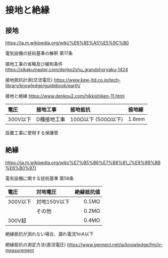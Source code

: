 # 接地と絶縁
## 接地
https://ja.m.wikipedia.org/wiki/%E6%8E%A5%E5%9C%B0

電気設備の技術基準の解釈
第17条

接地工事の省略及び緩和条件
https://sikakumaster.com/denko2shu_grandshoryaku-1424

接地抵抗計測(交流電圧)
https://www.kew-ltd.co.jp/tech-library/knowledge/guidebook/earth/

接地と絶縁
https://www.denkou2.com/hikkishiken-11.html

|電圧|接地工事|接地抵抗|接地線|
|:--|:--|:--|:--|
|300V以下|D種接地工事|100Ω以下 (500Ω以下)|1.6mm|

設置工事に使用する保護管


## 絶縁
https://ja.m.wikipedia.org/wiki/%E7%B5%B6%E7%B8%81_(%E9%9B%BB%E6%B0%97)

電気設備に関する技術基準
第58条

|電圧|対地電圧|絶縁抵抗値|
|:--|:--|--:|
|300V以下|対地150V以下|0.1MΩ|
||その他|0.2MΩ|
|300V超||0.4MΩ|

絶縁抵抗が測れない場合、漏れ電流1mA以下

絶縁抵抗の測定方法(直流電圧)
https://www.gennect.net/ja/knowledge/fmi/ir-measurement






